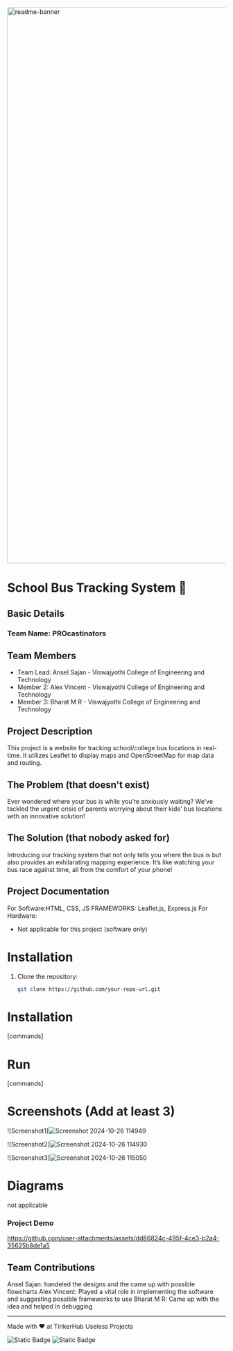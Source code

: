 <img width="1280" alt="readme-banner" src="https://github.com/user-attachments/assets/35332e92-44cb-425b-9dff-27bcf1023c6c">

# School Bus Tracking System 🎯

## Basic Details
### Team Name: PROcastinators

## Team Members
- Team Lead: Ansel Sajan - Viswajyothi College of Engineering and Technology
- Member 2: Alex Vincent - Viswajyothi College of Engineering and Technology
- Member 3: Bharat M R - Viswajyothi College of Engineering and Technology

## Project Description
This project is a website for tracking school/college bus locations in real-time. It utilizes Leaflet to display maps and OpenStreetMap for map data and routing.

## The Problem (that doesn't exist)
Ever wondered where your bus is while you’re anxiously waiting? We’ve tackled the urgent crisis of parents worrying about their kids' bus locations with an innovative solution!

## The Solution (that nobody asked for)
Introducing our tracking system that not only tells you where the bus is but also provides an exhilarating mapping experience. It’s like watching your bus race against time, all from the comfort of your phone!


## Project Documentation
For Software:HTML, CSS, JS
FRAMEWORKS: Leaflet.js, Express.js
For Hardware:
- Not applicable for this project (software only)


# Installation
1. Clone the repository:
   ```bash
   git clone https://github.com/your-repo-url.git

# Installation
[commands]

# Run
[commands]


# Screenshots (Add at least 3)
![Screenshot1]![Screenshot 2024-10-26 114949](https://github.com/user-attachments/assets/93e89a9f-298a-4cee-b43a-f23c7b1e37f5)


![Screenshot2]![Screenshot 2024-10-26 114930](https://github.com/user-attachments/assets/3aeeb8db-c27f-4908-853d-b52113446317)

![Screenshot3]![Screenshot 2024-10-26 115050](https://github.com/user-attachments/assets/d15e7ce8-620b-4a85-9dcb-0885ac881a1b)


# Diagrams
not applicable

### Project Demo

https://github.com/user-attachments/assets/dd86824c-495f-4ce3-b2a4-35625b8de1a5



## Team Contributions
 Ansel Sajan: handeled the designs and the came up with possible flowcharts
 Alex Vincent: Played a vital role in implementing the software and suggesting possible frameworks to use
 Bharat M R: Came up with the idea and helped in debugging

---
Made with ❤️ at TinkerHub Useless Projects 

![Static Badge](https://img.shields.io/badge/TinkerHub-24?color=%23000000&link=https%3A%2F%2Fwww.tinkerhub.org%2F)
![Static Badge](https://img.shields.io/badge/UselessProject--24-24?link=https%3A%2F%2Fwww.tinkerhub.org%2Fevents%2FQ2Q1TQKX6Q%2FUseless%2520Projects)



